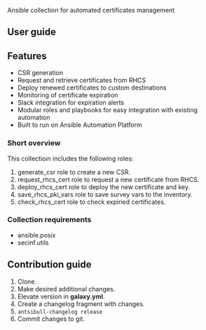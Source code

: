 
Ansible collection for automated certificates management

## User guide

## Features

- CSR generation 
- Request and retrieve certificates from RHCS
- Deploy renewed certificates to custom destinations
- Monitoring of certificate expiration
- Slack integration for expiration alerts
- Modular roles and playbooks for easy integration with existing automation
- Built to run on Ansible Automation Platform

### Short overview 
This collectioin includes the following roles:
  1.  generate_csr role to create a new CSR.
  2.  request_rhcs_cert role to request a new certificate from RHCS.
  3.  deploy_rhcs_cert role to deploy the new certificate and key.
  4.  save_rhcs_pki_vars role to save survey vars to the inventory.
  5.  check_rhcs_cert role to check expiried certificates.

### Collection requirements
- ansible.posix
- secinf.utils
## Contribution guide
1. Clone.
3. Make desired additional changes.
4. Elevate version in **galaxy.yml**.
5. Create a changelog fragment with changes.
6. `antsibull-changelog release`
9. Commit changes to git.
